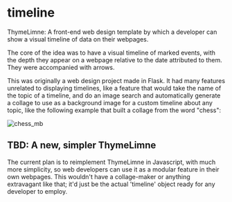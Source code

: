 # timeline
ThymeLimne: A front-end web design template by which a developer can show a visual timeline of data on their webpages.

The core of the idea was to have a visual timeline of marked events, with the depth they appear on a webpage relative to the date attributed to them. They were accompanied with arrows.

This was originally a web design project made in Flask. It had many features unrelated to displaying timelines, like a feature that would take the name of the topic of a timeline, and do an image search and automatically generate a collage to use as a background image for a custom timeline about any topic, like the following example that built a collage from the word "chess":

![chess_mb](https://user-images.githubusercontent.com/91765107/138539886-de6552d2-5a7f-4ec8-bf08-a8a82bfc0ab4.jpg)

<h2>TBD: A new, simpler ThymeLimne</h2>

The current plan is to reimplement ThymeLimne in Javascript, with much more simplicity, so web developers can use it as a modular feature in their own webpages. This wouldn't have a collage-maker or anything extravagant like that; it'd just be the actual 'timeline' object ready for any developer to employ.
